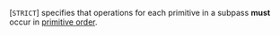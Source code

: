 [`STRICT`] specifies that operations for
each primitive in a subpass  **must**  occur in [primitive order](https://www.khronos.org/registry/vulkan/specs/1.3-extensions/html/vkspec.html#drawing-primitive-order).